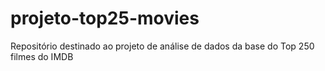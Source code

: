 # projeto-top25-movies
Repositório destinado ao projeto de análise de dados da base do Top 250 filmes do IMDB
